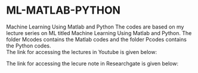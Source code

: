 # ML-MATLAB-PYTHON
Machine Learning Using Matlab and Python
The codes are based on my lecture series on ML titled Machine Learning Using Matlab and Python.
The folder Mcodes contains the Matlab codes and the folder Pcodes contains the Python codes.  
The link for accessing the lectures in Youtube is given below:


The link for accessing the lecure note in Researchgate is given below:


